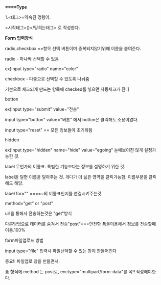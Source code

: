 <strong>====Type</strong>

1.<태그>=약속된 명령어.

<시작태그>()</닫히는태그> 로 작성한다.

<strong>Form 입력양식</strong>

radio,checkbox ==항목 선택 버튼이며 중복되지않기위해 이름을 붙여준다.

radio - 하나씩 선택할 수 있음

ex)input type="radio" name="color"

checkbox - 다중으로 선택할 수 있도록 나눠줌

기본으로 체크되게 만드는 항목에 checked를 넣으면 자동체크가 된다

botton

ex)input type="submit" value="전송"

 input type="button" value="버튼"  에서 button은 클릭해도 소용이없다.

input type="reset" == 모든 정보들이 초기화됨

hidden

ex)input type="hidden" name="hide" value="egoing" 눈에보이진 않게 설정가능한 것.

label 무언가의 이름표. 특별한 기능보다는 정보를 설명하기 위한 것.

label을 달면 이름을 달아주는 것. 게다가 더 넓은 영역을 클릭가능함. 이름부분을 클릭해도 해당.

label for="" ====~의 이름표인지를 연결시켜주는것. 


method="get" or "post"

url을 통해서 전송하는것은 "get"방식 

다른방법으로 데이터를 숨겨서 전송"post"===안전함 폼을이용해서 정보를 전송할때 이용.100%

form파일업로드 방법

input type="file" 입력시 파일선택할 수 있는 창이 만들어진다

중요!! 파일업로 창을 만들면서. 

폼 형식에 method 는 post로, enctype="multipart/form-data"를 꼭!! 작성해야한다.
